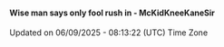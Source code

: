 #### Wise man says only fool rush in - McKidKneeKaneSir
Updated on 06/09/2025 - 08:13:22 (UTC) Time Zone
